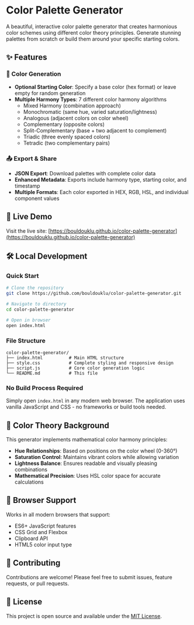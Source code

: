 # Color Palette Generator

A beautiful, interactive color palette generator that creates harmonious color schemes using different color theory principles. Generate stunning palettes from scratch or build them around your specific starting colors.

## ✨ Features

### 🎨 Color Generation
- **Optional Starting Color**: Specify a base color (hex format) or leave empty for random generation
- **Multiple Harmony Types**: 7 different color harmony algorithms
  - Mixed Harmony (combination approach)
  - Monochromatic (same hue, varied saturation/lightness)
  - Analogous (adjacent colors on color wheel)
  - Complementary (opposite colors)
  - Split-Complementary (base + two adjacent to complement)
  - Triadic (three evenly spaced colors)
  - Tetradic (two complementary pairs)

### 📤 Export & Share
- **JSON Export**: Download palettes with complete color data
- **Enhanced Metadata**: Exports include harmony type, starting color, and timestamp
- **Multiple Formats**: Each color exported in HEX, RGB, HSL, and individual component values

## 🚀 Live Demo

Visit the live site: [https://bouldouklu.github.io/color-palette-generator](https://bouldouklu.github.io/color-palette-generator)

## 🛠 Local Development

### Quick Start
```bash
# Clone the repository
git clone https://github.com/bouldouklu/color-palette-generator.git

# Navigate to directory
cd color-palette-generator

# Open in browser
open index.html
```

### File Structure
```
color-palette-generator/
├── index.html          # Main HTML structure
├── style.css           # Complete styling and responsive design
├── script.js           # Core color generation logic
└── README.md           # This file
```

### No Build Process Required
Simply open `index.html` in any modern web browser. The application uses vanilla JavaScript and CSS - no frameworks or build tools needed.

## 🎨 Color Theory Background

This generator implements mathematical color harmony principles:

- **Hue Relationships**: Based on positions on the color wheel (0-360°)
- **Saturation Control**: Maintains vibrant colors while allowing variation
- **Lightness Balance**: Ensures readable and visually pleasing combinations
- **Mathematical Precision**: Uses HSL color space for accurate calculations

## 📱 Browser Support

Works in all modern browsers that support:
- ES6+ JavaScript features
- CSS Grid and Flexbox
- Clipboard API
- HTML5 color input type

## 🤝 Contributing

Contributions are welcome! Please feel free to submit issues, feature requests, or pull requests.

## 📄 License

This project is open source and available under the [MIT License](LICENSE).